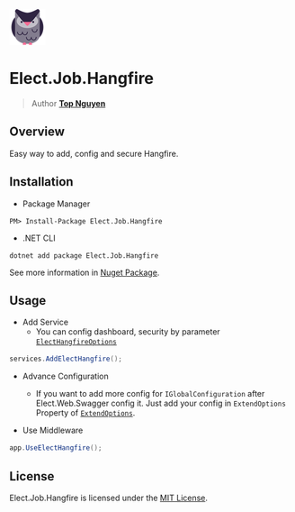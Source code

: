 ﻿![Logo](../../../Logo.png)
# Elect.Job.Hangfire
> Author [**Top Nguyen**](http://topnguyen.net)

## Overview

Easy way to add, config and secure Hangfire.

## Installation
- Package Manager
```
PM> Install-Package Elect.Job.Hangfire
```
- .NET CLI
```
dotnet add package Elect.Job.Hangfire
```

See more information in [Nuget Package](https://www.nuget.org/packages/Elect.Job.Hangfire/).

## Usage

- Add Service
  + You can config dashboard, security by parameter [`ElectHangfireOptions`](Models/ElectHangfireOptions.cs)
```c#
services.AddElectHangfire();
```

- Advance Configuration
  + If you want to add more config for `IGlobalConfiguration` after Elect.Web.Swagger config it. Just add your config in `ExtendOptions` Property of [`ExtendOptions`](Models/ElectHangfireOptions.cs).

- Use Middleware
```c#
app.UseElectHangfire();
```

## License
Elect.Job.Hangfire is licensed under the [MIT License](../../../LICENSE).